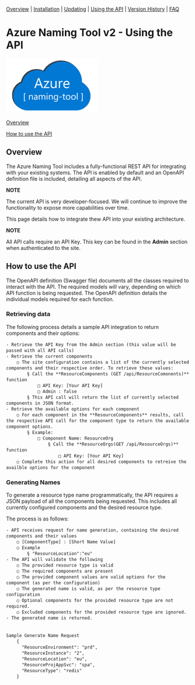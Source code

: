 [Overview](./) | [Installation](INSTALLATION.md) | [Updating](UPDATING.md) | [Using the API](USINGTHEAPI.md) | [Version History](VERSIONHISTORY.md) | [FAQ](FAQ.md)

# Azure Naming Tool v2 - Using the API

<img src="./wwwroot/images/AzureNamingToolLogo.png?raw=true" alt="Azure Naming Tool" title="Azure Naming Tool" height="150"/>

[Overview](#overview)

[How to use the API](#how-to-use-the-api)

## Overview
The Azure Naming Tool includes a fully-functional REST API for integrating with your existing systems. The API is enabled by default and an OpenAPI definition file is included, detailing all aspects of the API. 

**NOTE**

The current API is very developer-focused. We will continue to improve the functionality to expose more capabilities over time. 

This page details how to integrate thew API into your existing architecture.

**NOTE**

All API calls require an API Key. This key can be found in the **Admin** section when authenticated to the site. 

## How to use the API
The OpenAPI definition (Swagger file) documents all the classes required to interact with the API.  The required models will vary, depending on which API function is being requested. The OpenAPI definition details the individual models required for each function. 

### Retrieving data

The following process details a sample API integration to return components and their options:

	- Retrieve the API Key from the Admin section (this value will be passed with all API calls)
	- Retrieve the current components
		○ The site configuration contains a list of the currently selected components and their respective order. To retrieve these values:
			§ Call the **ResourceComponents (GET /api/ResourceComonents)** function
				□ API Key: [Your API Key]
				□ Admin : false
			§ This API call will return the list of currently selected components in JSON format. 
	- Retrieve the available options for each component
		○ For each component in the **ResourceComponents** results, call the respective API call for the component type to return the available component options. 
			§ Example:
				□ Component Name: ResourceOrg
					§ Call the **ResourceOrgs(GET /api/ResourceOrgs)** function
						□ API Key: [Your API Key]
		○ Complete this action for all desired components to retreive the availble options for the component


### Generating Names
To generate a resource type name programmatically, the API requires a JSON payload of all the components being requested. This includes all currently configured components and the desired resource type. 

The process is as follows:

	- API receives request for name generation, containing the desired components and their values
		○ [ComponentType] : [Short Name Value]
		○ Example
			§ "ResourceLocation":"eu"
	- The API will validate the following
		○ The provided resource type is valid
		○ The required components are present
		○ The provided component values are valid options for the component (as per the configuration)
		○ The generated name is valid, as per the resource type configuration
		○ Optional components for the provided resource type are not required.
		○ Excluded components for the provided resource type are ignored.
	- The generated name is returned.


	Sample Generate Name Request
		{
		  "ResourceEnvironment": "prd",
		  "ResourceInstance": "2",
		  "ResourceLocation": "eu",
		  "ResourceProjAppSvc": "spa",
		  "ResourceType": "redis"
		}
		
